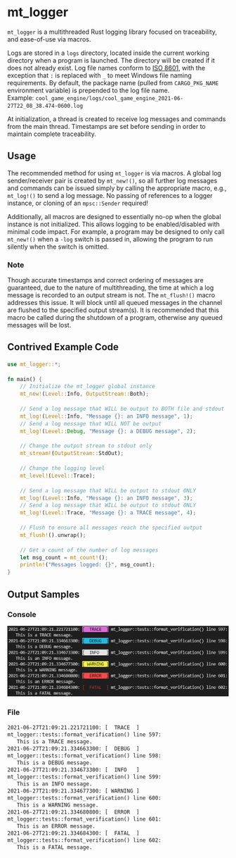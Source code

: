 # mt_logger

`mt_logger` is a multithreaded Rust logging library focused on traceability, and ease-of-use via macros.

Logs are stored in a `logs` directory, located inside the current working directory when a program is launched. The directory will be created if it does not already exist. Log file names conform to [ISO 8601](https://en.wikipedia.org/wiki/ISO_8601), with the exception that `:` is replaced with `_` to meet Windows file naming requirements. By default, the package name (pulled from `CARGO_PKG_NAME` environment variable) is prepended to the log file name.  
Example: `cool_game_engine/logs/cool_game_engine_2021-06-27T22_08_38.474-0600.log`

At initialization, a thread is created to receive log messages and commands from the main thread. Timestamps are set before sending in order to maintain complete traceability.

## Usage
The recommended method for using `mt_logger` is via macros. A global log sender/receiver pair is created by `mt_new!()`, so all further log messages and commands can be issued simply by calling the appropriate macro, e.g., `mt_log!()` to send a log message. No passing of references to a logger instance, or cloning of an `mpsc::Sender` required!

Additionally, all macros are designed to essentially no-op when the global instance is not initialized. This allows logging to be enabled/disabled with minimal code impact. For example, a program may be designed to only call `mt_new!()` when a `-log` switch is passed in, allowing the program to run silently when the switch is omitted.

### Note
Though accurate timestamps and correct ordering of messages are guaranteed, due to the nature of multithreading, the time at which a log message is recorded to an output stream is not. The `mt_flush!()` macro addresses this issue. It will block until all queued messages in the channel are flushed to the specified output stream(s). It is recommended that this macro be called during the shutdown of a program, otherwise any queued messages will be lost.

## Contrived Example Code

```rust
use mt_logger::*;

fn main() {
    // Initialize the mt_logger global instance
    mt_new!(Level::Info, OutputStream::Both);

    // Send a log message that WILL be output to BOTH file and stdout
    mt_log!(Level::Info, "Message {}: an INFO message", 1);
    // Send a log message that WILL NOT be output
    mt_log!(Level::Debug, "Message {}: a DEBUG message", 2);

    // Change the output stream to stdout only
    mt_stream!(OutputStream::StdOut);

    // Change the logging level
    mt_level!(Level::Trace);

    // Send a log message that WILL be output to stdout ONLY
    mt_log!(Level::Info, "Message {}: an INFO message", 3);
    // Send a log message that WILL be output to stdout ONLY
    mt_log!(Level::Trace, "Message {}: a TRACE message", 4);

    // Flush to ensure all messages reach the specified output
    mt_flush!().unwrap();

    // Get a count of the number of log messages
    let msg_count = mt_count!();
    println!("Messages logged: {}", msg_count);
}
```

## Output Samples

### Console
![](res/console_output_sample.png)

### File
```
2021-06-27T21:09:21.221721100: [  TRACE  ] mt_logger::tests::format_verification() line 597:
   This is a TRACE message.
2021-06-27T21:09:21.334663300: [  DEBUG  ] mt_logger::tests::format_verification() line 598:
   This is a DEBUG message.
2021-06-27T21:09:21.334673300: [  INFO   ] mt_logger::tests::format_verification() line 599:
   This is an INFO message.
2021-06-27T21:09:21.334677300: [ WARNING ] mt_logger::tests::format_verification() line 600:
   This is a WARNING message.
2021-06-27T21:09:21.334680800: [  ERROR  ] mt_logger::tests::format_verification() line 601:
   This is an ERROR message.
2021-06-27T21:09:21.334684300: [  FATAL  ] mt_logger::tests::format_verification() line 602:
   This is a FATAL message.
```